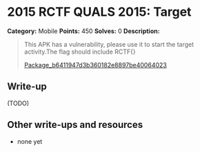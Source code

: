 # 2015 RCTF QUALS 2015: Target

**Category:** Mobile
**Points:** 450
**Solves:** 0
**Description:**

> This APK has a vulnerability, please use it to start the target activity.The flag should include RCTF{}
> 
> 
> [Package_b6411947d3b360182e8897be40064023](./Package_b6411947d3b360182e8897be40064023)


## Write-up

(TODO)

## Other write-ups and resources

* none yet
